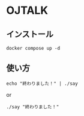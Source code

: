 # OJTALK

## インストール

```
docker compose up -d
```

## 使い方

```
echo "終わりました！" | ./say
```

or

```
./say "終わりました！"
```
